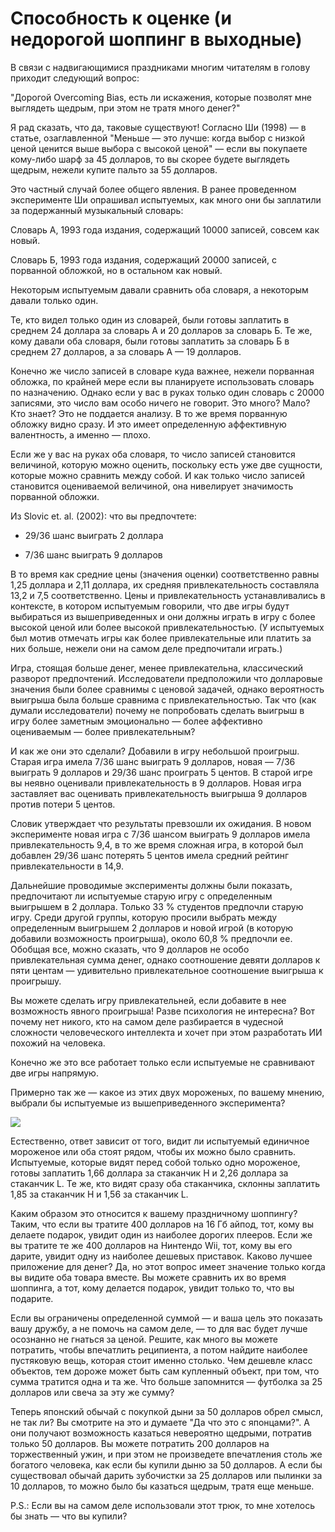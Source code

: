 # Способность к оценке (и недорогой шоппинг в выходные)
В связи с надвигающимися праздниками многим читателям в голову приходит следующий вопрос:

"Дорогой Overcoming Bias, есть ли искажения, которые позволят мне выглядеть щедрым, при этом не тратя много денег?"

Я рад сказать, что да, таковые существуют! Согласно Ши (1998) — в статье, озаглавленной "Меньше — это лучше: когда выбор с низкой ценой ценится выше выбора с высокой ценой" — если вы покупаете кому-либо шарф за 45 долларов, то вы скорее будете выглядеть щедрым, нежели купите пальто за 55 долларов.

Это частный случай более общего явления. В ранее проведенном эксперименте Ши опрашивал испытуемых, как много они бы заплатили за подержанный музыкальный словарь:

Словарь А, 1993 года издания, содержащий 10000 записей, совсем как новый.

Словарь Б, 1993 года издания, содержащий 20000 записей, с порванной обложкой, но в остальном как новый.

Некоторым испытуемым давали сравнить оба словаря, а некоторым давали только один.

Те, кто видел только один из словарей, были готовы заплатить в среднем 24 доллара за словарь А и 20 долларов за словарь Б. Те же, кому давали оба словаря, были готовы заплатить за словарь Б в среднем 27 долларов, а за словарь А — 19 долларов.

Конечно же число записей в словаре куда важнее, нежели порванная обложка, по крайней мере если вы планируете использовать словарь по назначению. Однако если у вас в руках только один словарь с 20000 записями, это число вам особо ничего не говорит. Это много? Мало? Кто знает? Это не поддается анализу. В то же время порванную обложку видно сразу. И это имеет определенную аффективную валентность, а именно — плохо.

Если же у вас на руках оба словаря, то число записей становится величиной, которую можно оценить, поскольку есть уже две сущности, которые можно сравнить между собой. И как только число записей становится оцениваемой величиной, она нивелирует значимость порванной обложки.

Из Slovic et. al. (2002): что вы предпочтете:

* 29/36 шанс выиграть 2 доллара

* 7/36 шанс выиграть 9 долларов

В то время как средние цены (значения оценки) соответственно равны 1\,25 доллара и 2\,11 доллара, их средняя привлекательность составляла 13\,2 и 7\,5 соответственно. Цены и привлекательность устанавливались в контексте, в котором испытуемым говорили, что две игры будут выбираться из вышеприведенных и они должны играть в игру с более высокой ценой или более высокой привлекательностью. (У испытуемых был мотив отмечать игры как более привлекательные или платить за них больше, нежели они на самом деле предпочитали играть.)

Игра, стоящая больше денег, менее привлекательна, классический разворот предпочтений. Исследователи предположили что долларовые значения были более сравнимы с ценовой задачей, однако вероятность выигрыша была больше сравнима с привлекательностью. Так что (как думали исследователи) почему не попробовать сделать выигрыш в игру более заметным эмоционально — более аффективно оцениваемым — более привлекательным?

И как же они это сделали? Добавили в игру небольшой проигрыш. Старая игра имела 7/36 шанс выиграть 9 долларов, новая — 7/36 выиграть 9 долларов и 29/36 шанс проиграть 5 центов. В старой игре вы неявно оценивали привлекательность в 9 долларов. Новая игра заставляет вас оценивать привлекательность выигрыша 9 долларов против потери 5 центов.

Словик утверждает что результаты превзошли их ожидания. В новом эксперименте новая игра с 7/36 шансом выиграть 9 долларов имела привлекательность 9\,4, в то же время сложная игра, в которой был добавлен 29/36 шанс потерять 5 центов имела средний рейтинг привлекательности в 14\,9.

Дальнейшие проводимые эксперименты должны были показать, предпочитают ли испытуемые старую игру с определенным выигрышем в 2 доллара. Только 33 % студентов предпочли старую игру. Среди другой группы, которую просили выбрать между определенным выигрышем 2 долларов и новой игрой (в которую добавили возможность проигрыша), около 60\,8 % предпочли ее. Обобщая все, можно сказать, что 9 долларов не особо привлекательная сумма денег, однако соотношение девяти долларов к пяти центам — удивительно привлекательное соотношение выигрыша к проигрышу.

Вы можете сделать игру привлекательней, если добавите в нее возможность явного проигрыша! Разве психология не интересна? Вот почему нет никого, кто на самом деле разбирается в чудесной сложности человеческого интеллекта и хочет при этом разработать ИИ похожий на человека.

Конечно же это все работает только если испытуемые не сравнивают две игры напрямую.

Примерно так же — какое из этих двух мороженых, по вашему мнению, выбрали бы испытуемые из вышеприведенного эксперимента?

![](http://lesswrong.com/static/imported/2007/11/27/hsee1998.png)

Естественно, ответ зависит от того, видит ли испытуемый единичное мороженое или оба стоят рядом, чтобы их можно было сравнить. Испытуемые, которые видят перед собой только одно мороженое, готовы заплатить 1\,66 доллара за стаканчик Н и 2\,26 доллара за стаканчик L. Те же, кто видят сразу оба стаканчика, склонны заплатить 1\,85 за стаканчик Н и 1\,56 за стаканчик L.

Каким образом это относится к вашему праздничному шоппингу? Таким, что если вы тратите 400 долларов на 16 Гб айпод, тот, кому вы делаете подарок, увидит один из наиболее дорогих плееров. Если же вы тратите те же 400 долларов на Нинтендо Wii, тот, кому вы его дарите, увидит одну из наиболее дешевых приставок. Каково лучшее приложение для денег? Да, но этот вопрос имеет значение только когда вы видите оба товара вместе. Вы можете сравнить их во время шоппинга, а тот, кому делается подарок, увидит только то, что вы подарите.

Если вы ограничены определенной суммой — и ваша цель это показать вашу дружбу, а не помочь на самом деле, — то для вас будет лучше осознанно не гнаться за ценой. Решите, как много вы можете потратить, чтобы впечатлить реципиента, а потом найдите наиболее пустяковую вещь, которая стоит именно столько. Чем дешевле класс объектов, тем дороже может быть сам купленный объект, при том, что сумма тратится одна и та же. Что больше запомнится — футболка за 25 долларов или свеча за эту же сумму?

Теперь японский обычай с покупкой дыни за 50 долларов обрел смысл, не так ли? Вы смотрите на это и думаете "Да что это с японцами?". А они получают возможность казаться невероятно щедрыми, потратив только 50 долларов. Вы можете потратить 200 долларов на торжественный ужин, и при этом не произведете впечатления столь же богатого человека, как если бы купили дыню за 50 долларов. А если бы существовал обычай дарить зубочистки за 25 долларов или пылинки за 10 долларов, то можно было бы казаться щедрым, тратя еще меньше.

P.S.: Если вы на самом деле использовали этот трюк, то мне хотелось бы знать — что вы купили?